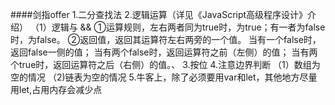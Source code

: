 ####剑指offer
1.二分查找法
2.逻辑运算（详见《JavaScript高级程序设计》介绍）
（1）逻辑与 &&
①运算规则，左右两者同为true时，为true；有一者为false时，为false。
②返回值，返回其运算符左右两旁的一个值。
当有一个false时，返回false一侧的值；
当有两个false时，返回运算符之前（左侧）的值；
当有两个true时，返回运算符之后（右侧）的值。、
3.按位
4.注意边界判断
（1）数组为空的情况
（2)链表为空的情况
5.牛客上，除了必须要用var和let，其他地方尽量用let,占用内存会减少点